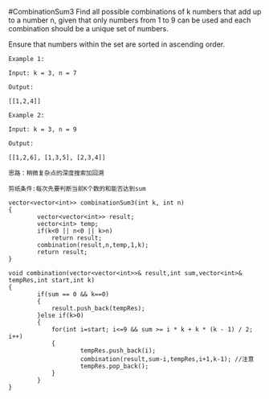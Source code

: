 #CombinationSum3
Find all possible combinations of k numbers that add up to a number n, 
given that only numbers from 1 to 9 can be used and each combination should be a unique set of numbers.

Ensure that numbers within the set are sorted in ascending order.

```
Example 1:

Input: k = 3, n = 7

Output:

[[1,2,4]]

Example 2:

Input: k = 3, n = 9

Output:

[[1,2,6], [1,3,5], [2,3,4]]

```
```
思路：稍微复杂点的深度搜索加回溯

剪纸条件:每次先要判断当前K个数的和能否达到sum

vector<vector<int>> combinationSum3(int k, int n) 
{
        vector<vector<int>> result;
        vector<int> temp;
        if(k<0 || n<0 || k>n)
            return result;
        combination(result,n,temp,1,k);
        return result;
}
    
void combination(vector<vector<int>>& result,int sum,vector<int>& tempRes,int start,int k)
{
        if(sum == 0 && k==0)
        {
            result.push_back(tempRes);
        }else if(k>0)
        {
            for(int i=start; i<=9 && sum >= i * k + k * (k - 1) / 2; i++)
            {
                    tempRes.push_back(i);
                    combination(result,sum-i,tempRes,i+1,k-1); //注意
                    tempRes.pop_back();
            }
        }
}
```